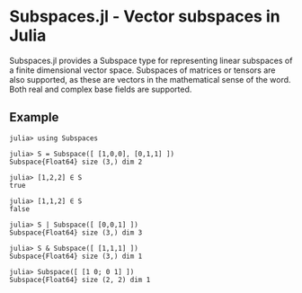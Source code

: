 Subspaces.jl - Vector subspaces in Julia
========================================

Subspaces.jl provides a Subspace type for representing linear subspaces of a finite
dimensional vector space.  Subspaces of matrices or tensors are also supported, as these
are vectors in the mathematical sense of the word.  Both real and complex base fields are
supported.

## Example

```jldoctest
julia> using Subspaces

julia> S = Subspace([ [1,0,0], [0,1,1] ])
Subspace{Float64} size (3,) dim 2

julia> [1,2,2] ∈ S
true

julia> [1,1,2] ∈ S
false

julia> S | Subspace([ [0,0,1] ])
Subspace{Float64} size (3,) dim 3

julia> S & Subspace([ [1,1,1] ])
Subspace{Float64} size (3,) dim 1

julia> Subspace([ [1 0; 0 1] ])
Subspace{Float64} size (2, 2) dim 1
```

